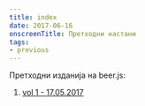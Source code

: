 ```yaml
---
title: index
date: 2017-06-16
onscreenTitle: Претходни настани
tags:
- previous
---
```


Претходни изданија на beer.js:

1. [vol 1 - 17.05.2017](/previous/vol1)